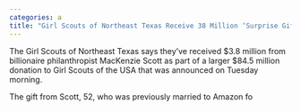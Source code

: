 ```yaml
---
categories: a
title: "Girl Scouts of Northeast Texas Receive 38 Million ‘Surprise Gift From Philanthropist MacKenzie Scott"
---
```


The Girl Scouts of Northeast Texas says they&#8217;ve received $3.8 million from billionaire philanthropist MacKenzie Scott as part of a larger $84.5 million donation to Girl Scouts of the USA that was announced on Tuesday morning.



The gift from Scott, 52, who was previously married to Amazon fo